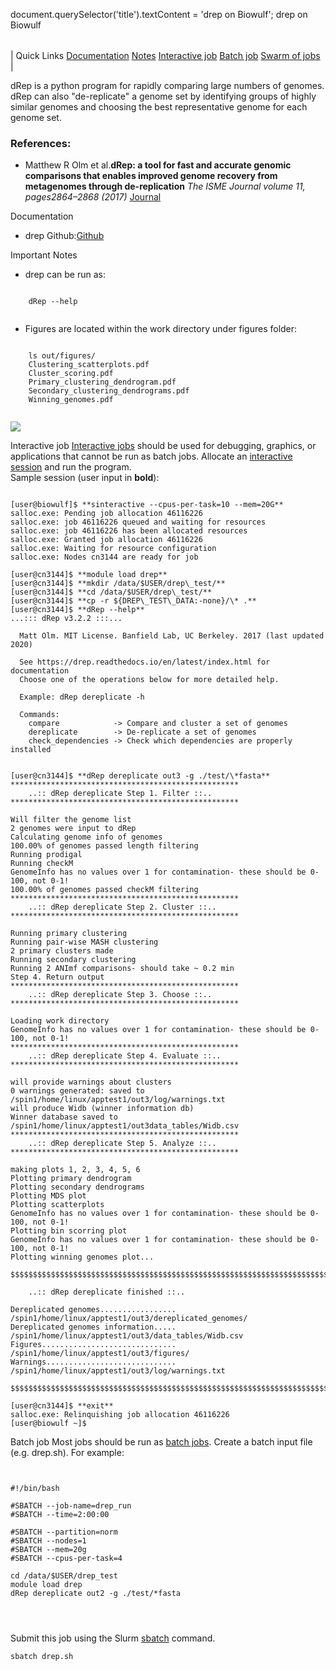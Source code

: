

document.querySelector('title').textContent = 'drep on Biowulf';
drep on Biowulf


|  |
| --- |
| 
Quick Links
[Documentation](#doc)
[Notes](#notes)
[Interactive job](#int) 
[Batch job](#sbatch) 
[Swarm of jobs](#swarm) 
 |



dRep is a python program for rapidly comparing large numbers of genomes. dRep can also "de-replicate" a genome set by identifying groups of highly similar genomes and choosing the best representative genome for each genome set.






### References:


* Matthew R Olm et al.**dRep: a tool for fast and accurate genomic comparisons that enables improved genome recovery from metagenomes through de-replication**
 *The ISME Journal volume 11, pages2864–2868 (2017)* [Journal](https://www.nature.com/articles/ismej2017126)


Documentation
* drep Github:[Github](https://github.com/MrOlm/drep)


Important Notes
* drep can be run as:
 
```

	dRep --help
	
```
* Figures are located within the work directory under figures folder:
 
```

	ls out/figures/
	Clustering_scatterplots.pdf
	Cluster_scoring.pdf
	Primary_clustering_dendrogram.pdf
	Secondary_clustering_dendrograms.pdf
	Winning_genomes.pdf
	
```


![](/images/Primary_clustering_dendrogramK.png)




Interactive job
[Interactive jobs](/docs/userguide.html#int) should be used for debugging, graphics, or applications that cannot be run as batch jobs.
Allocate an [interactive session](/docs/userguide.html#int) and run the program.   
Sample session (user input in **bold**):



```

[user@biowulf]$ **sinteractive --cpus-per-task=10 --mem=20G**
salloc.exe: Pending job allocation 46116226
salloc.exe: job 46116226 queued and waiting for resources
salloc.exe: job 46116226 has been allocated resources
salloc.exe: Granted job allocation 46116226
salloc.exe: Waiting for resource configuration
salloc.exe: Nodes cn3144 are ready for job

[user@cn3144]$ **module load drep**
[user@cn3144]$ **mkdir /data/$USER/drep\_test/**
[user@cn3144]$ **cd /data/$USER/drep\_test/**
[user@cn3144]$ **cp -r ${DREP\_TEST\_DATA:-none}/\* .**
[user@cn3144]$ **dRep --help**
...::: dRep v3.2.2 :::...

  Matt Olm. MIT License. Banfield Lab, UC Berkeley. 2017 (last updated 2020)

  See https://drep.readthedocs.io/en/latest/index.html for documentation
  Choose one of the operations below for more detailed help.

  Example: dRep dereplicate -h

  Commands:
    compare            -> Compare and cluster a set of genomes
    dereplicate        -> De-replicate a set of genomes
    check_dependencies -> Check which dependencies are properly installed


[user@cn3144]$ **dRep dereplicate out3 -g ./test/\*fasta**
***************************************************
    ..:: dRep dereplicate Step 1. Filter ::..
***************************************************

Will filter the genome list
2 genomes were input to dRep
Calculating genome info of genomes
100.00% of genomes passed length filtering
Running prodigal
Running checkM
GenomeInfo has no values over 1 for contamination- these should be 0-100, not 0-1!
100.00% of genomes passed checkM filtering
***************************************************
    ..:: dRep dereplicate Step 2. Cluster ::..
***************************************************

Running primary clustering
Running pair-wise MASH clustering
2 primary clusters made
Running secondary clustering
Running 2 ANImf comparisons- should take ~ 0.2 min
Step 4. Return output
***************************************************
    ..:: dRep dereplicate Step 3. Choose ::..
***************************************************

Loading work directory
GenomeInfo has no values over 1 for contamination- these should be 0-100, not 0-1!
***************************************************
    ..:: dRep dereplicate Step 4. Evaluate ::..
***************************************************

will provide warnings about clusters
0 warnings generated: saved to /spin1/home/linux/apptest1/out3/log/warnings.txt
will produce Widb (winner information db)
Winner database saved to /spin1/home/linux/apptest1/out3data_tables/Widb.csv
***************************************************
    ..:: dRep dereplicate Step 5. Analyze ::..
***************************************************

making plots 1, 2, 3, 4, 5, 6
Plotting primary dendrogram
Plotting secondary dendrograms
Plotting MDS plot
Plotting scatterplots
GenomeInfo has no values over 1 for contamination- these should be 0-100, not 0-1!
Plotting bin scorring plot
GenomeInfo has no values over 1 for contamination- these should be 0-100, not 0-1!
Plotting winning genomes plot...

$$$$$$$$$$$$$$$$$$$$$$$$$$$$$$$$$$$$$$$$$$$$$$$$$$$$$$$$$$$$$$$$$$$$$$$$$$$$$$$$

    ..:: dRep dereplicate finished ::..

Dereplicated genomes................. /spin1/home/linux/apptest1/out3/dereplicated_genomes/
Dereplicated genomes information..... /spin1/home/linux/apptest1/out3/data_tables/Widb.csv
Figures.............................. /spin1/home/linux/apptest1/out3/figures/
Warnings............................. /spin1/home/linux/apptest1/out3/log/warnings.txt

$$$$$$$$$$$$$$$$$$$$$$$$$$$$$$$$$$$$$$$$$$$$$$$$$$$$$$$$$$$$$$$$$$$$$$$$$$$$$$$$

[user@cn3144]$ **exit**
salloc.exe: Relinquishing job allocation 46116226
[user@biowulf ~]$

```


Batch job
Most jobs should be run as [batch jobs](/docs/userguide.html#submit).
Create a batch input file (e.g. drep.sh). For example:



```


#!/bin/bash

#SBATCH --job-name=drep_run
#SBATCH --time=2:00:00

#SBATCH --partition=norm
#SBATCH --nodes=1
#SBATCH --mem=20g
#SBATCH --cpus-per-task=4

cd /data/$USER/drep_test
module load drep
dRep dereplicate out2 -g ./test/*fasta 




```

Submit this job using the Slurm [sbatch](/docs/userguide.html) command.



```
sbatch drep.sh
```









